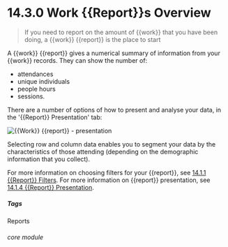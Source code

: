 # 14.3.0  <i class="fa fa-chart-line"></i> Work {{Report}}s Overview

> If you need to report on the amount of {{work}} that you have been doing, a {{work}} {{report}} is the place to start



A {{work}} {{report}} gives a numerical summary of information from your {{work}} records. They can show the number of:
- attendances
- unique individuals
- people hours
- sessions.

There are a number of options of how to present and analyse your data, in the '{{Report}} Presentation' tab:

![{{Work}} {{report}} - presentation](13.3.0a.png)

Selecting row and column data enables you to segment your data by the characteristics of those attending (depending on the demographic information that you collect).

For more information on choosing filters for your {{report}}, see [14.1.1 {{Report}} Filters](/help/index/p/14.1.1).
For more information on {{report}} presentation, see [14.1.4 {{Report}} Presentation](/help/index/p/14.1.4).


##### Tags
Reports

###### core module


